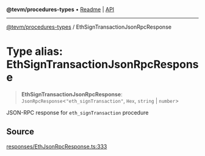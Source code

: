 **@tevm/procedures-types** • [Readme](../README.md) \| [API](../globals.md)

***

[@tevm/procedures-types](../README.md) / EthSignTransactionJsonRpcResponse

# Type alias: EthSignTransactionJsonRpcResponse

> **EthSignTransactionJsonRpcResponse**: `JsonRpcResponse`\<`"eth_signTransaction"`, `Hex`, `string` \| `number`\>

JSON-RPC response for `eth_signTransaction` procedure

## Source

[responses/EthJsonRpcResponse.ts:333](https://github.com/evmts/tevm-monorepo/blob/main/packages/procedures-types/src/responses/EthJsonRpcResponse.ts#L333)
